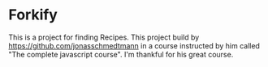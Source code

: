 # Forkify

This is a project for finding Recipes.
This project build by https://github.com/jonasschmedtmann in a course instructed by him called "The complete javascript course".
I'm thankful for his great course.
